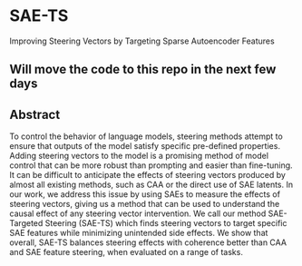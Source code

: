 # SAE-TS
Improving Steering Vectors by Targeting Sparse Autoencoder Features

## Will move the code to this repo in the next few days


## Abstract
To control the behavior of language models, steering methods attempt to ensure that outputs of the model satisfy specific pre-defined properties. Adding steering vectors to the model is a promising method of model control that can be more robust than prompting and easier than fine-tuning. It can be difficult to anticipate the effects of steering vectors produced by almost all existing methods, such as CAA or the direct use of SAE latents. In our work, we address this issue by using SAEs to measure the effects of steering vectors, giving us a method that can be used to understand the causal effect of any steering vector intervention. We call our method SAE-Targeted Steering (SAE-TS) which finds steering vectors to target specific SAE features while minimizing unintended side effects. We show that overall, SAE-TS balances steering effects with coherence better than CAA and SAE feature steering, when evaluated on a range of tasks.
